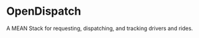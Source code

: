 OpenDispatch
============

A MEAN Stack for requesting, dispatching, and tracking drivers and rides.
